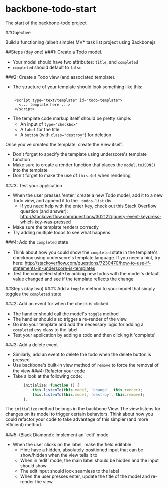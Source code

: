backbone-todo-start
===================

The start of the backbone-todo project

##Objective

Build a functioning (albeit simple) MV* task list project using Backbonejs

##Steps (day one)
###1: Create a Todo model.
* Your model should have two attributes: `title`, and `completed`
* `completed` should default to `false`

###2: Create a Todo view (and associated template).
* The structure of your template should look something like this:
<pre><code>
    &lt;script type="text/template" id="todo-template">
      &lt;... template here ...>
    &lt;/script>
</pre></code>
* The template code markup itself should be pretty simple: 
  * An input of `type="checkbox"`
  * A `label` for the title
  * A `button` (with `class="destroy"`) for deletion

Once you've created the template, create the View itself.
* Don't forget to specify the template using underscore's template function
* Make sure to create a render function that places the `model.toJSON()` into the template
* Don't forget to make the use of `this.$el` when rendering

###3: Test your application
* When the user presses 'enter,' create a new Todo model, add it to a new Todo view, and append it to the `.todos-list` div
  * If you need help with the enter key, check out this Stack Overflow question (and answer): http://stackoverflow.com/questions/302122/jquery-event-keypress-which-key-was-pressed
* Make sure the template renders correctly
* Try adding multiple todos to see what happens

###4: Add the `completed` state
* Think about how you could show the `completed` state in the template's checkbox using underscore's template language. If you need a hint, try here: http://stackoverflow.com/questions/7230470/how-to-use-if-statements-in-underscore-js-templates
* Test the completed state by adding new todos with the model's default value changed and see if the template reflects the change

##Steps (day two)
###1: Add a `toggle` method to your model that simply toggles the `completed` state 

###2: Add an event for when the check is clicked
* The handler should call the model's `toggle` method
* The handler should also trigger a re-render of the view 
* Go into your template and add the necessary logic for adding a `completed` css class to the label
* Test your application by adding a todo and then clicking it 'complete'

###3: Add a delete event
* Similarly, add an event to delete the todo when the delete button is pressed
* Use backbone's built-in view method of `remove` to force the removal of the view
###4: Refactor your code
* Take a look at the following code:

```javascript
        initialize: function () {
	        this.listenTo(this.model, 'change', this.render);
	        this.listenTo(this.model, 'destroy', this.remove);
        },
 ```
The `initialize` method belongs in the backbone View. The view listens for changes on its model to trigger certain behaviors. Think about how you could refactor your code to take advantage of this simpler (and more efficient) method.

###5: (Black Diamond): Implement an 'edit' mode
* When the user clicks on the label, make the field editable
  * Hint: have a hidden, absolutely positioned input that can be show/hidden when the view tells it to
  * When in 'edit' mode, the main label should be hidden and the input should show
  * The edit input should look seamless to the label 
  * When the user presses enter, update the title of the model and re-render the view
